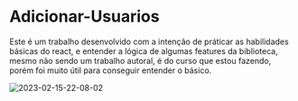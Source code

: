 # Adicionar-Usuarios
 Este é um trabalho desenvolvido com a intenção de práticar as habilidades básicas do react, e entender a lógica de algumas features da biblioteca, mesmo não sendo um trabalho autoral, é do curso que estou fazendo, porém foi muito útil para conseguir entender o básico.  
 
 ![2023-02-15-22-08-02](https://user-images.githubusercontent.com/83356286/219235732-b22bb33d-ad6b-46fa-9476-3f8a49dbb254.gif)
